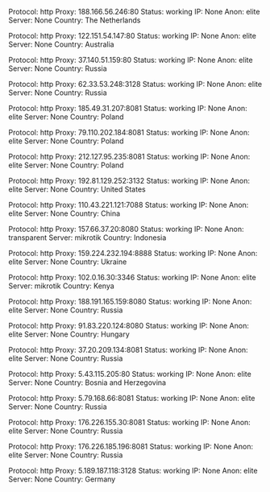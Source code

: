 Protocol: http
Proxy: 188.166.56.246:80
Status: working
IP: None
Anon: elite
Server: None
Country: The Netherlands

Protocol: http
Proxy: 122.151.54.147:80
Status: working
IP: None
Anon: elite
Server: None
Country: Australia

Protocol: http
Proxy: 37.140.51.159:80
Status: working
IP: None
Anon: elite
Server: None
Country: Russia

Protocol: http
Proxy: 62.33.53.248:3128
Status: working
IP: None
Anon: elite
Server: None
Country: Russia

Protocol: http
Proxy: 185.49.31.207:8081
Status: working
IP: None
Anon: elite
Server: None
Country: Poland

Protocol: http
Proxy: 79.110.202.184:8081
Status: working
IP: None
Anon: elite
Server: None
Country: Poland

Protocol: http
Proxy: 212.127.95.235:8081
Status: working
IP: None
Anon: elite
Server: None
Country: Poland

Protocol: http
Proxy: 192.81.129.252:3132
Status: working
IP: None
Anon: elite
Server: None
Country: United States

Protocol: http
Proxy: 110.43.221.121:7088
Status: working
IP: None
Anon: elite
Server: None
Country: China

Protocol: http
Proxy: 157.66.37.20:8080
Status: working
IP: None
Anon: transparent
Server: mikrotik
Country: Indonesia

Protocol: http
Proxy: 159.224.232.194:8888
Status: working
IP: None
Anon: elite
Server: None
Country: Ukraine

Protocol: http
Proxy: 102.0.16.30:3346
Status: working
IP: None
Anon: elite
Server: mikrotik
Country: Kenya

Protocol: http
Proxy: 188.191.165.159:8080
Status: working
IP: None
Anon: elite
Server: None
Country: Russia

Protocol: http
Proxy: 91.83.220.124:8080
Status: working
IP: None
Anon: elite
Server: None
Country: Hungary

Protocol: http
Proxy: 37.20.209.134:8081
Status: working
IP: None
Anon: elite
Server: None
Country: Russia

Protocol: http
Proxy: 5.43.115.205:80
Status: working
IP: None
Anon: elite
Server: None
Country: Bosnia and Herzegovina

Protocol: http
Proxy: 5.79.168.66:8081
Status: working
IP: None
Anon: elite
Server: None
Country: Russia

Protocol: http
Proxy: 176.226.155.30:8081
Status: working
IP: None
Anon: elite
Server: None
Country: Russia

Protocol: http
Proxy: 176.226.185.196:8081
Status: working
IP: None
Anon: elite
Server: None
Country: Russia

Protocol: http
Proxy: 5.189.187.118:3128
Status: working
IP: None
Anon: elite
Server: None
Country: Germany

